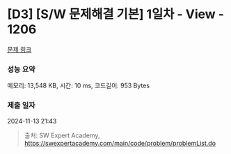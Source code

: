 # [D3] [S/W 문제해결 기본] 1일차 - View - 1206 

[문제 링크](https://swexpertacademy.com/main/code/problem/problemDetail.do?contestProbId=AV134DPqAA8CFAYh) 

### 성능 요약

메모리: 13,548 KB, 시간: 10 ms, 코드길이: 953 Bytes

### 제출 일자

2024-11-13 21:43



> 출처: SW Expert Academy, https://swexpertacademy.com/main/code/problem/problemList.do